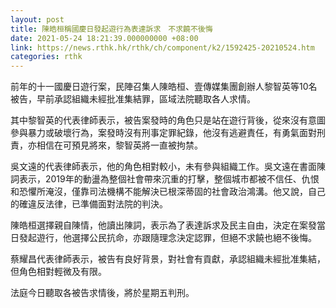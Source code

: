 ```yaml
---
layout: post
title: 陳皓桓稱國慶日發起遊行為表達訴求　不求饒不後悔
date: 2021-05-24 18:21:39.000000000 +08:00
link: https://news.rthk.hk/rthk/ch/component/k2/1592425-20210524.htm
categories: rthk
---
```


前年的十一國慶日遊行案，民陣召集人陳皓桓、壹傳媒集團創辦人黎智英等10名被告，早前承認組織未經批准集結罪，區域法院聽取各人求情。
 
其中黎智英的代表律師表示，被告案發時的角色只是站在遊行背後，從來沒有意圖參與暴力或破壞行為，案發時沒有刑事定罪紀錄，他沒有逃避責任，有勇氣面對刑責，亦相信在可預見將來，黎智英將一直被拘禁。 

吳文遠的代表律師表示，他的角色相對較小，未有參與組織工作。吳文遠在書面陳詞表示，2019年的動盪為整個社會帶來沉重的打擊，整個城市都被不信任、仇恨和恐懼所淹沒，僅靠司法機構不能解決已根深蒂固的社會政治鴻溝。他又說，自己的確違反法律，已準備面對法院的判決。 

陳皓桓選擇親自陳情，他讀出陳詞，表示為了表達訴求及民主自由，決定在案發當日發起遊行，他選擇公民抗命，亦跟隨理念決定認罪，但絕不求饒也絕不後悔。 

蔡耀昌代表律師表示，被告有良好背景，對社會有貢獻，承認組織未經批准集結，但角色相對輕微及有限。　

法庭今日聽取各被告求情後，將於星期五判刑。
